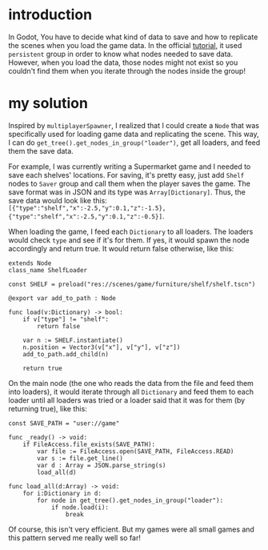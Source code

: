 # introduction

In Godot, You have to decide what kind of data to save and how to replicate the scenes when you load the game data. In the official [tutorial](https://docs.godotengine.org/en/stable/tutorials/io/saving_games.html), it used `persistent` group in order to know what nodes needed to save data. However, when you load the data, those nodes might not exist so you couldn't find them when you iterate through the nodes inside the group!

# my solution

Inspired by `multiplayerSpawner`, I realized that I could create a `Node` that was specifically used for loading game data and replicating the scene. This way, I can do `get_tree().get_nodes_in_group("loader")`, get all loaders, and feed them the save data.

For example, I was currently writing a Supermarket game and I needed to save each shelves' locations. For saving, it's pretty easy, just add `Shelf` nodes to `Saver` group and call them when the player saves the game. The save format was in JSON and its type was `Array[Dictionary]`. Thus, the save data would look like this: `[{"type":"shelf","x":-2.5,"y":0.1,"z":-1.5},{"type":"shelf","x":-2.5,"y":0.1,"z":-0.5}]`.

When loading the game, I feed each `Dictionary` to all loaders. The loaders would check `type` and see if it's for them. If yes, it would spawn the node accordingly and return true. It would return false otherwise, like this:

```
extends Node
class_name ShelfLoader

const SHELF = preload("res://scenes/game/furniture/shelf/shelf.tscn")

@export var add_to_path : Node

func load(v:Dictionary) -> bool:
	if v["type"] != "shelf":
		return false

	var n := SHELF.instantiate()
	n.position = Vector3(v["x"], v["y"], v["z"])
	add_to_path.add_child(n)

	return true
```

On the main node (the one who reads the data from the file and feed them into loaders), it would iterate through all `Dictionary` and feed them to each loader until all loaders was tried or a loader said that it was for them (by returning true), like this:

```
const SAVE_PATH = "user://game"

func _ready() -> void:
    if FileAccess.file_exists(SAVE_PATH):
		var file := FileAccess.open(SAVE_PATH, FileAccess.READ)
		var s := file.get_line()
		var d : Array = JSON.parse_string(s)
		load_all(d)

func load_all(d:Array) -> void:
	for i:Dictionary in d:
		for node in get_tree().get_nodes_in_group("loader"):
			if node.load(i):
				break
```

Of course, this isn't very efficient. But my games were all small games and this pattern served me really well so far!
